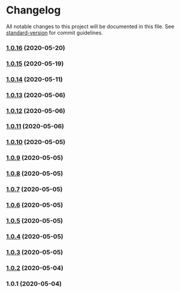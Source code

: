# Changelog

All notable changes to this project will be documented in this file. See [standard-version](https://github.com/conventional-changelog/standard-version) for commit guidelines.

### [1.0.16](https://github.com/acm-js/system/compare/v1.0.15...v1.0.16) (2020-05-20)



### [1.0.15](https://github.com/acm-js/system/compare/v1.0.14...v1.0.15) (2020-05-19)



### [1.0.14](https://github.com/acm-js/system/compare/v1.0.13...v1.0.14) (2020-05-11)



### [1.0.13](https://github.com/acm-js/system/compare/v1.0.12...v1.0.13) (2020-05-06)



### [1.0.12](https://github.com/acm-js/system/compare/v1.0.11...v1.0.12) (2020-05-06)



### [1.0.11](https://github.com/acm-js/system/compare/v1.0.10...v1.0.11) (2020-05-06)



### [1.0.10](https://github.com/acm-js/system/compare/v1.0.9...v1.0.10) (2020-05-05)



### [1.0.9](https://github.com/acm-js/system/compare/v1.0.8...v1.0.9) (2020-05-05)



### [1.0.8](https://github.com/acm-js/system/compare/v1.0.7...v1.0.8) (2020-05-05)



### [1.0.7](https://github.com/acm-js/system/compare/v1.0.6...v1.0.7) (2020-05-05)



### [1.0.6](https://github.com/acm-js/system/compare/v1.0.5...v1.0.6) (2020-05-05)



### [1.0.5](https://github.com/acm-js/system/compare/v1.0.4...v1.0.5) (2020-05-05)



### [1.0.4](https://github.com/acm-js/system/compare/v1.0.3...v1.0.4) (2020-05-05)



### [1.0.3](https://github.com/acm-js/system/compare/v1.0.2...v1.0.3) (2020-05-05)



### [1.0.2](https://github.com/acm-js/system/compare/v1.0.1...v1.0.2) (2020-05-04)



### 1.0.1 (2020-05-04)
